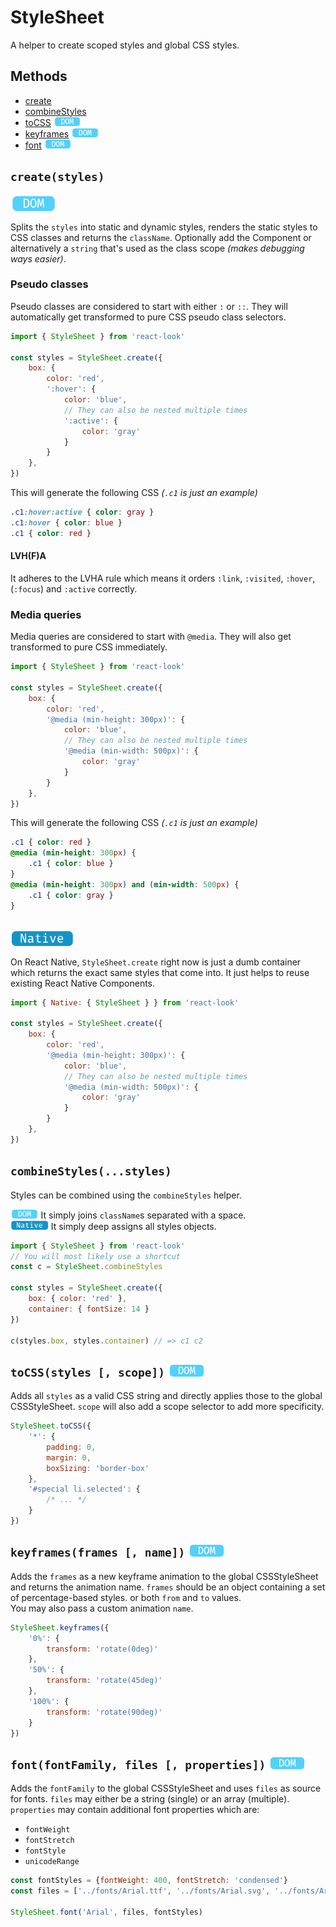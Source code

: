 # StyleSheet
A helper to create scoped styles and global CSS styles.
## Methods
- [create](#createstyles)
- [combineStyles](#combinestylesstyles)
- [toCSS](#tocssstyles--scope) <img src="../res/dom-badge.png" height=15>
- [keyframes](#keyframesframes--name) <img src="../res/dom-badge.png" height=15>
- [font](#fontfontfamily-files--properties) <img src="../res/dom-badge.png" height=15>


## `create(styles)`
<img src="../res/dom-badge.png" height=25>

Splits the `styles` into static and dynamic styles, renders the static styles to CSS classes and returns the `className`. Optionally add the Component or alternatively a `string` that's used as the class scope *(makes debugging ways easier)*.

### Pseudo classes
Pseudo classes are considered to start with either `:` or `::`. They will automatically get transformed to pure CSS pseudo class selectors.
```javascript
import { StyleSheet } from 'react-look'

const styles = StyleSheet.create({
	box: {
		color: 'red',
		':hover': {
			color: 'blue',
			// They can also be nested multiple times
			':active': {
				color: 'gray'
			}
		}
	},
})
```
This will generate the following CSS *(`.c1` is just an example)*
```CSS
.c1:hover:active { color: gray }
.c1:hover { color: blue }
.c1 { color: red }
```
#### LVH(F)A
It adheres to the LVHA rule which means it orders `:link`, `:visited`, `:hover`, (`:focus`) and `:active` correctly.

### Media queries
Media queries are considered to start with `@media`. They will also get transformed to pure CSS immediately.

```javascript
import { StyleSheet } from 'react-look'

const styles = StyleSheet.create({
	box: {
		color: 'red',
		'@media (min-height: 300px)': {
			color: 'blue',
			// They can also be nested multiple times
			'@media (min-width: 500px)': {
				color: 'gray'
			}
		}
	},
})
```
This will generate the following CSS *(`.c1` is just an example)*
```CSS
.c1 { color: red }
@media (min-height: 300px) {
	.c1 { color: blue }
}
@media (min-height: 300px) and (min-width: 500px) {
	.c1 { color: gray }
}
```
<br>
<img src="../res/native-badge.png" height=25>

On React Native, `StyleSheet.create` right now is just a dumb container which returns the exact same styles that come into. It just helps to reuse existing React Native Components.
```javascript
import { Native: { StyleSheet } } from 'react-look'

const styles = StyleSheet.create({
	box: {
		color: 'red',
		'@media (min-height: 300px)': {
			color: 'blue',
			// They can also be nested multiple times
			'@media (min-width: 500px)': {
				color: 'gray'
			}
		}
	},
})
```

## `combineStyles(...styles)`
Styles can be combined using the `combineStyles` helper.

<img src="../res/dom-badge.png" height=15> It simply joins `className`s separated with a space.<br>
<img src="../res/native-badge.png" height=15> It simply deep assigns all styles objects.
```javascript
import { StyleSheet } from 'react-look'
// You will most likely use a shortcut
const c = StyleSheet.combineStyles

const styles = StyleSheet.create({
	box: { color: 'red' },
	container: { fontSize: 14 }
})

c(styles.box, styles.container) // => c1 c2
```

## `toCSS(styles [, scope])` <img src="../res/dom-badge.png" height=20>
Adds all `styles` as a valid CSS string and directly applies those to the global CSSStyleSheet. `scope` will also add a scope selector to add more specificity.

```javascript
StyleSheet.toCSS({
	'*': {
		padding: 0,
		margin: 0,
		boxSizing: 'border-box'
	},
	'#special li.selected': {
		/* ... */
	}
})
```
## `keyframes(frames [, name])` <img src="../res/dom-badge.png" height=20>
Adds the `frames` as a new keyframe animation to the global CSSStyleSheet and returns the animation name.
`frames` should be an object containing a set of percentage-based styles. or both `from` and `to` values.<br> You may also pass a custom animation `name`.

```javascript
StyleSheet.keyframes({
	'0%': {
		transform: 'rotate(0deg)'
	},
	'50%': {
		transform: 'rotate(45deg)'
	},
	'100%': {
		transform: 'rotate(90deg)'
	}
})
```

## `font(fontFamily, files [, properties])` <img src="../res/dom-badge.png" height=20>
Adds the `fontFamily` to the global CSSStyleSheet and uses `files` as source for fonts. `files` may either be a string (single) or an array (multiple).<br>
`properties` may contain additional font properties which are:
* `fontWeight`
* `fontStretch`
* `fontStyle`
* `unicodeRange`

```javascript
const fontStyles = {fontWeight: 400, fontStretch: 'condensed'}
const files = ['../fonts/Arial.ttf', '../fonts/Arial.svg', '../fonts/Arial.woff']

StyleSheet.font('Arial', files, fontStyles)
```
